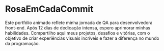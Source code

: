 # RosaEmCadaCommit
Este portfólio animado reflete minha jornada de QA para desenvolvedora front-end. Após 12 dias de dedicação intensa, espero aprimorar minhas habilidades. Compartilho aqui meus projetos, desafios e vitórias, com o objetivo de criar experiências visuais incríveis e fazer a diferença no mundo da programação.
